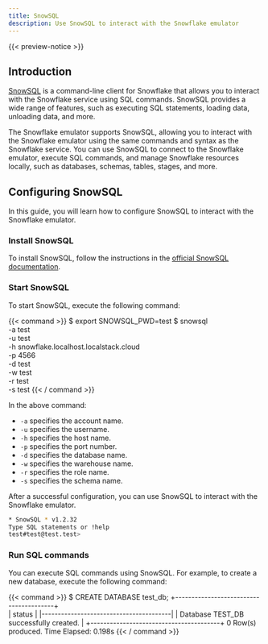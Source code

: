 ```yaml
---
title: SnowSQL
description: Use SnowSQL to interact with the Snowflake emulator
---
```


{{< preview-notice >}}

## Introduction

[SnowSQL](https://docs.snowflake.com/en/user-guide/snowsql.html) is a command-line client for Snowflake that allows you to interact with the Snowflake service using SQL commands. SnowSQL provides a wide range of features, such as executing SQL statements, loading data, unloading data, and more.

The Snowflake emulator supports SnowSQL, allowing you to interact with the Snowflake emulator using the same commands and syntax as the Snowflake service. You can use SnowSQL to connect to the Snowflake emulator, execute SQL commands, and manage Snowflake resources locally, such as databases, schemas, tables, stages, and more.

## Configuring SnowSQL

In this guide, you will learn how to configure SnowSQL to interact with the Snowflake emulator.

### Install SnowSQL

To install SnowSQL, follow the instructions in the [official SnowSQL documentation](https://docs.snowflake.com/en/user-guide/snowsql-install-config.html).

### Start SnowSQL

To start SnowSQL, execute the following command:

{{< command >}}
$ export SNOWSQL_PWD=test
$ snowsql \
    -a test \
    -u test \
    -h snowflake.localhost.localstack.cloud \
    -p 4566 \
    -d test \
    -w test \
    -r test \
    -s test
{{< / command >}}

In the above command:

- `-a` specifies the account name.
- `-u` specifies the username.
- `-h` specifies the host name.
- `-p` specifies the port number.
- `-d` specifies the database name.
- `-w` specifies the warehouse name.
- `-r` specifies the role name.
- `-s` specifies the schema name.

After a successful configuration, you can use SnowSQL to interact with the Snowflake emulator.

```bash
* SnowSQL * v1.2.32
Type SQL statements or !help
test#test@test.test>
```

### Run SQL commands

You can execute SQL commands using SnowSQL. For example, to create a new database, execute the following command:

{{< command >}}
$ CREATE DATABASE test_db;
<disable-copy>
+----------------------------------------+                                      
| status                                 |
|----------------------------------------|
| Database TEST_DB successfully created. |
+----------------------------------------+
0 Row(s) produced. Time Elapsed: 0.198s
</disable-copy>
{{< / command >}}